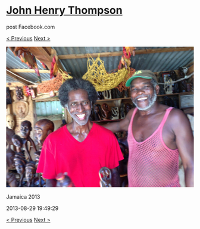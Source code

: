 # [John Henry Thompson](../README.md)
post Facebook.com

[< Previous](2013-08-29-8.md) [Next >](2013-08-29-10.md)

[![](../media/2013-08-29/Jamaica-2020.jpg)](../README.md)

Jamaica 2013

2013-08-29 19:49:29

[< Previous](2013-08-29-8.md) [Next >](2013-08-29-10.md)